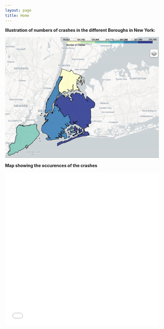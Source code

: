 ```yaml
---
layout: page
title: Home
---
```




**Illustration of numbers of crashes in the different Boroughs in New York:**

![New York Boroughs](ny2.gif)




**Map showing the occurences of the crashes** 

<iframe src="mapcluster.html"
    sandbox="allow-same-origin allow-scripts"
    width="100%"
    height="500"
    scrolling="no"
    seamless="seamless"
    frameborder="0">
</iframe>
